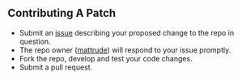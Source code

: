 ## Contributing A Patch

* Submit an [issue](https://github.com/mattrude/pgpkeyserver/issues) describing your proposed change to the repo in question.
* The repo owner ([mattrude](https://github.com/mattrude)) will respond to your issue promptly.
* Fork the repo, develop and test your code changes.
* Submit a pull request.